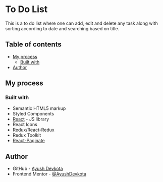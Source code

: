 # To Do List

This is a to do list where one can add, edit and delete any task along with sorting according to date and searching based on title.

## Table of contents

- [My process](#my-process)
  - [Built with](#built-with)
- [Author](#author)

## My process

### Built with

- Semantic HTML5 markup
- Styled Components
- [React](https://reactjs.org/) - JS library
- React Icons
- Redux/React-Redux
- Redux Toolkit
- [React-Paginate](https://www.npmjs.com/package/react-paginate)

## Author

- GitHub - [Ayush Devkota](https://github.com/AyushDevkota)
- Frontend Mentor - [@AyushDevkota](https://www.frontendmentor.io/profile/AyushDevkota)
